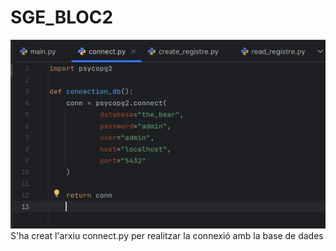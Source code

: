 # SGE_BLOC2
![alt text](<connect.py creat-1.jpg>)
S'ha creat l'arxiu connect.py per realitzar la connexió amb la base de dades

